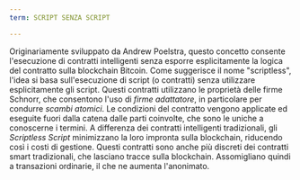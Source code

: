 ```yaml
---
term: SCRIPT SENZA SCRIPT

---
```

Originariamente sviluppato da Andrew Poelstra, questo concetto consente l'esecuzione di contratti intelligenti senza esporre esplicitamente la logica del contratto sulla blockchain Bitcoin. Come suggerisce il nome "scriptless", l'idea si basa sull'esecuzione di script (o contratti) senza utilizzare esplicitamente gli script. Questi contratti utilizzano le proprietà delle firme Schnorr, che consentono l'uso di *firme adattatore*, in particolare per condurre *scambi atomici*. Le condizioni del contratto vengono applicate ed eseguite fuori dalla catena dalle parti coinvolte, che sono le uniche a conoscerne i termini. A differenza dei contratti intelligenti tradizionali, gli *Scriptless Script* minimizzano la loro impronta sulla blockchain, riducendo così i costi di gestione. Questi contratti sono anche più discreti dei contratti smart tradizionali, che lasciano tracce sulla blockchain. Assomigliano quindi a transazioni ordinarie, il che ne aumenta l'anonimato.